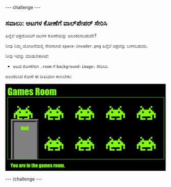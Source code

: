 \--- challenge \---

## ಸವಾಲು: ಆಟಗಳ ಕೋಣೆಗೆ ವಾಲ್‌ಪೇಪರ್ ಸೇರಿಸಿ

ಹಿನ್ನೆಲೆ ಚಿತ್ರದೊಂದಿಗೆ ಆಟಗಳ ಕೋಣೆಯನ್ನು ಅಲಂಕರಿಸಬಹುದೇ?

ನೀವು ನಿಮ್ಮ ಯೋಜನೆಯಲ್ಲಿ ಸೇರಿಸಲಾದ `space-invader.png` ಹಿನ್ನೆಲೆ ಚಿತ್ರವನ್ನು ಬಳಸಬಹುದು.

ನೀವು ಇದನ್ನು ಮಾಡಬೇಕಾಗಿದೆ:

+ ಆಟದ ಕೋಣೆಗಾಗಿ `.room` ಗೆ `background-image:` ಸೇರಿಸಿರಿ. 

ಅಲಂಕರಿಸಿದ ಕೋಣೆ ಈ ರೀತಿಯಾಗಿ ಕಾಣಬೇಕು:

![screenshot](images/rooms-games-finished.png)

\--- /challenge \---